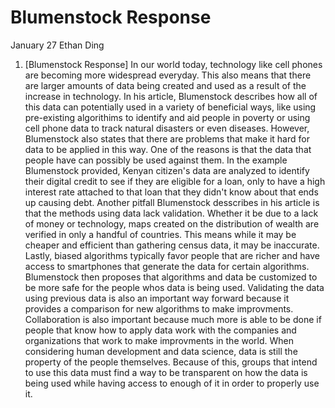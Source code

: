 # Blumenstock Response
January 27
Ethan Ding

1. [Blumenstock Response] 
In our world today, technology like cell phones are becoming more widespread everyday. This also means that there are larger amounts of data being created and used as a result of the increase in technology. In his article, Blumenstock describes how all of this data can potentially used in a variety of beneficial ways, like using pre-existing algorithims to identify and aid people in poverty or using cell phone data to track natural disasters or even diseases. However, Blumenstock also states that there are problems that make it hard for data to be applied in this way. One of the reasons is that the data that people have can possibly be used against them. In the example Blumenstock provided, Kenyan citizen's data are analyzed to identify their digital credit to see if they are eligible for a loan, only to have a high interest rate attached to that loan that they didn't know about that ends up causing debt. Another pitfall Blumenstock desscribes in his article is that the methods using data lack validation. Whether it be due to a lack of money or technology, maps created on the distribution of wealth are verified in only a handful of countries. This means while it may be cheaper and efficient than gathering census data, it may be inaccurate. Lastly, biased algorithms typically favor people that are richer and have access to smartphones that  generate the data for certain algorithms. Blumenstock then proposes that algorithms and data be customized to be more safe for the people whos data is being used. Validating the data using previous data is also an important way forward because it provides a comparison for new algorithms to make improvments. Collaboration is also important because much more is able to be done if people that know how to apply data work with the companies and organizations that work to make improvments in the world. When considering human development and data science, data is still the property of the people themselves. Because of this, groups that intend to use this data must find a way to be transparent on how the data is being used while having access to enough of it in order to properly use it. 
